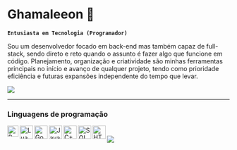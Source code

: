 # Ghamaleeon 🍉

**`Entusiasta em Tecnologia (Programador)`**

Sou um desenvolvedor focado em back-end mas também capaz de full-stack, sendo direto e reto quando o assunto é fazer algo que funcione em código. Planejamento, organização e criatividade são minhas ferramentas principais no início e avanço de qualquer projeto, tendo como prioridade eficiência e futuras expansões independente do tempo que levar.

<a href="https://br.linkedin.com/">
  <img src="https://img.shields.io/badge/Linkedin-%230077B5.svg?logo=linkedin&logoColor=white">
</a>

---
### Linguagens de programação

<p>
<img alt="Python" align="left" width="25px" src="https://cdn.jsdelivr.net/gh/devicons/devicon/icons/python/python-original.svg">
<img alt="Lua" align="left" width="30px" src="https://cdn.jsdelivr.net/gh/devicons/devicon/icons/lua/lua-original.svg">
<img alt="Godot" align="left" width="30px" src="https://cdn.jsdelivr.net/gh/devicons/devicon/icons/godot/godot-original.svg">
<img alt="Java" align="left" width="30px" src="https://cdn.jsdelivr.net/gh/devicons/devicon/icons/java/java-original.svg">
<img alt="C++" align="left" width="30px" src="https://cdn.jsdelivr.net/gh/devicons/devicon/icons/cplusplus/cplusplus-original.svg">
<img alt="SQL" align="left" width="30px" src="https://cdn.jsdelivr.net/gh/devicons/devicon/icons/azuresqldatabase/azuresqldatabase-original.svg">
<img alt="HTML5" align="left" width="30px" src="https://cdn.jsdelivr.net/gh/devicons/devicon/icons/html5/html5-original.svg">
</p>

#

<img src="https://github-readme-stats.vercel.app/api?username=Ghamaleeon">


